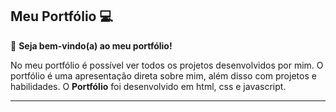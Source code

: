## Meu Portfólio 💻

🌟 **Seja bem-vindo(a) ao meu portfólio!**

No meu portfólio é possível ver todos os projetos desenvolvidos por mim. O portfólio é uma apresentação direta sobre mim, além disso com projetos e habilidades.
O **Portfólio** foi desenvolvido em html, css e javascript.

---
